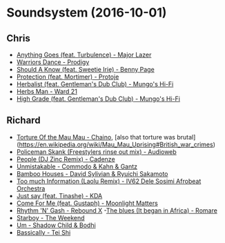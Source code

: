# Soundsystem (2016-10-01)
## Chris
- [Anything Goes (feat. Turbulence) - Major Lazer]()
- [Warriors Dance - Prodigy]()
- [Should A Know (feat. Sweetie Irie) - Benny Page]()
- [Protection (feat. Mortimer) - Protoje]()
- [Herbalist (feat. Gentleman's Dub Club) - Mungo's Hi-Fi]()
- [Herbs Man - Ward 21]()
- [High Grade (feat. Gentleman's Dub Club) - Mungo's Hi-Fi]()

## Richard
- [Torture Of the Mau Mau - Chaino](), [also that torture was brutal] (https://en.wikipedia.org/wiki/Mau_Mau_Uprising#British_war_crimes)
- [Policeman Skank (Freestylers rinse out mix) - Audioweb]()
- [People (DJ Zinc Remix) - Cadenze]()
- [Unmistakable - Commodo & Kahn & Gantz]()
- [Bamboo Houses - David Sylivian & Ryuichi Sakamoto]()
- [Too much Information (Laolu Remix) - IV62 Dele Sosimi Afrobeat Orchestra]()
- [Just say (feat. Tinashe) - KDA]()
- [Come For Me (feat. Gustaph) - Moonlight Matters]()
- [Rhythm 'N' Gash - Rebound X]()
-[The blues (It began in Africa) - Romare]()
- [Starboy - The Weekend]()
- [Um - Shadow Child & Bodhi]()
- [Bassically - Tei Shi]()